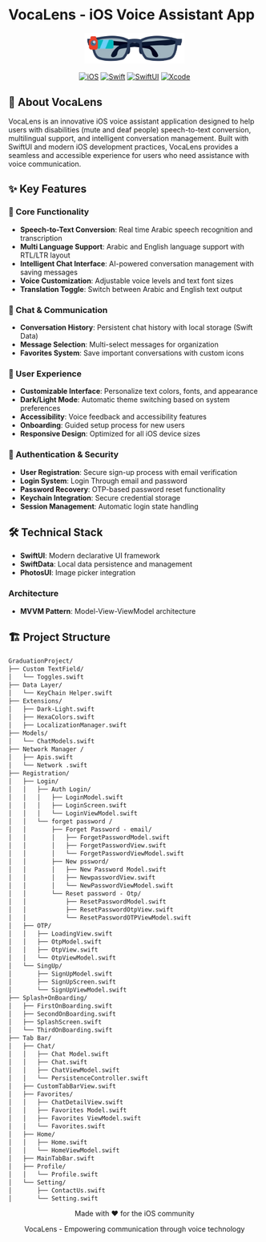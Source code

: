 # VocaLens - iOS Voice Assistant App

<div align="center">
  <img src="GraduationProject/Resourses/Assets.xcassets/Onboarding Screens/Glasses/Glasses2.imageset/VocaLens.png" alt="VocaLens Logo" width="200"/>
  
  [![iOS](https://img.shields.io/badge/iOS-15.0+-blue.svg)](https://developer.apple.com/ios/)
  [![Swift](https://img.shields.io/badge/Swift-5.9-orange.svg)](https://swift.org/)
  [![SwiftUI](https://img.shields.io/badge/SwiftUI-4.0-red.svg)](https://developer.apple.com/xcode/swiftui/)
  [![Xcode](https://img.shields.io/badge/Xcode-15.0+-green.svg)](https://developer.apple.com/xcode/)
</div>

## 📱 About VocaLens

VocaLens is an innovative iOS voice assistant application designed to help users with disabilities (mute and deaf people) speech-to-text conversion, multilingual support, and intelligent conversation management. Built with SwiftUI and modern iOS development practices, VocaLens provides a seamless and accessible experience for users who need assistance with voice communication.

## ✨ Key Features

### 🎯 Core Functionality
- **Speech-to-Text Conversion**: Real time Arabic speech recognition and transcription
- **Multi Language Support**: Arabic and English language support with RTL/LTR layout
- **Intelligent Chat Interface**: AI-powered conversation management with saving messages
- **Voice Customization**: Adjustable voice levels and text font sizes
- **Translation Toggle**: Switch between Arabic and English text output

### 💬 Chat & Communication
- **Conversation History**: Persistent chat history with local storage (Swift Data)
- **Message Selection**: Multi-select messages for organization
- **Favorites System**: Save important conversations with custom icons

### 🎨 User Experience
- **Customizable Interface**: Personalize text colors, fonts, and appearance
- **Dark/Light Mode**: Automatic theme switching based on system preferences
- **Accessibility**: Voice feedback and accessibility features
- **Onboarding**: Guided setup process for new users
- **Responsive Design**: Optimized for all iOS device sizes

### 🔐 Authentication & Security
- **User Registration**: Secure sign-up process with email verification
- **Login System**: Login Through email and password
- **Password Recovery**: OTP-based password reset functionality
- **Keychain Integration**: Secure credential storage 
- **Session Management**: Automatic login state handling

## 🛠 Technical Stack


- **SwiftUI**: Modern declarative UI framework
- **SwiftData**: Local data persistence and management
- **PhotosUI**: Image picker integration


### Architecture
- **MVVM Pattern**: Model-View-ViewModel architecture

## 🏗 Project Structure

```
GraduationProject/
├── Custom TextField/
│   └── Toggles.swift
├── Data Layer/
│   └── KeyChain Helper.swift
├── Extensions/
│   ├── Dark-Light.swift
│   ├── HexaColors.swift
│   ├── LocalizationManager.swift
├── Models/
│   └── ChatModels.swift
├── Network Manager /
│   ├── Apis.swift
│   └── Network .swift
├── Registration/
│   ├── Login/
│   │   ├── Auth Login/
│   │   │   ├── LoginModel.swift
│   │   │   ├── LoginScreen.swift
│   │   │   └── LoginViewModel.swift
│   │   └── forget password /
│   │       ├── Forget Password - email/
│   │       │   ├── ForgetPasswordModel.swift
│   │       │   ├── ForgetPasswordView.swift
│   │       │   └── ForgetPasswordViewModel.swift
│   │       ├── New pssword/
│   │       │   ├── New Password Model.swift
│   │       │   ├── NewpasswordView.swift
│   │       │   └── NewPasswordViewModel.swift
│   │       └── Reset password - Otp/
│   │           ├── ResetPasswordModel.swift
│   │           ├── ResetPasswordOtpView.swift
│   │           └── ResetPasswordOTPViewModel.swift
│   ├── OTP/
│   │   ├── LoadingView.swift
│   │   ├── OtpModel.swift
│   │   ├── OtpView.swift
│   │   └── OtpViewModel.swift
│   └── SingUp/
│       ├── SignUpModel.swift
│       ├── SignUpScreen.swift
│       └── SignUpViewModel.swift
├── Splash+OnBoarding/
│   ├── FirstOnBoarding.swift
│   ├── SecondOnBoarding.swift
│   ├── SplashScreen.swift
│   └── ThirdOnBoarding.swift
├── Tab Bar/
│   ├── Chat/
│   │   ├── Chat Model.swift
│   │   ├── Chat.swift
│   │   ├── ChatViewModel.swift
│   │   └── PersistenceController.swift
│   ├── CustomTabBarView.swift
│   ├── Favorites/
│   │   ├── ChatDetailView.swift
│   │   ├── Favorites Model.swift
│   │   ├── Favorites ViewModel.swift
│   │   └── Favorites.swift
│   ├── Home/
│   │   ├── Home.swift
│   │   └── HomeViewModel.swift
│   ├── MainTabBar.swift
│   ├── Profile/
│   │   └── Profile.swift
│   └── Setting/
│       ├── ContactUs.swift
│       └── Setting.swift
```

<div align="center">
  <p>Made with ❤️ for the iOS community</p>
  <p>VocaLens - Empowering communication through voice technology</p>
</div>
